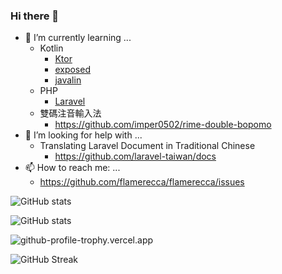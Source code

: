 ### Hi there 👋

- 🌱 I’m currently learning ...
  - Kotlin
    - [Ktor](https://ktor.io/)
    - [exposed](https://github.com/JetBrains/Exposed)
    - [javalin](https://github.com/javalin/javalin)
  - PHP
    - [Laravel](https://laravel.com/)
  - 雙碼注音輸入法
    - https://github.com/imper0502/rime-double-bopomo
- 🤔 I’m looking for help with ...
  - Translating Laravel Document in Traditional Chinese
    - https://github.com/laravel-taiwan/docs
- 📫 How to reach me: ...
  - https://github.com/flamerecca/flamerecca/issues

![GitHub stats](https://github-readme-stats.vercel.app/api?username=flamerecca&theme=dark&show_icons=true)

![GitHub stats](https://github-readme-stats.vercel.app/api/top-langs/?username=flamerecca&theme=dark&layout=compact&show_icons=true&langs_count=10)

![github-profile-trophy.vercel.app](https://github-profile-trophy.vercel.app/?username=flamerecca&theme=onedark&no-frame=true&margin-w=30)

![GitHub Streak](https://github-readme-streak-stats.herokuapp.com/?user=flamerecca)
<!--
**flamerecca/flamerecca** is a ✨ _special_ ✨ repository because its `README.md` (this file) appears on your GitHub profile.

Here are some ideas to get you started:

- 🔭 I’m currently working on ...
- 🌱 I’m currently learning ...
- 👯 I’m looking to collaborate on ...
- 🤔 I’m looking for help with ...
- 💬 Ask me about ...
- 📫 How to reach me: ...
- 😄 Pronouns: ...
- ⚡ Fun fact: ...
-->
